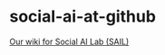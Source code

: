 # social-ai-at-github
[Our wiki for Social AI Lab (SAIL)](https://github.com/Social-AI-VU/social-ai-at-github/wiki)
